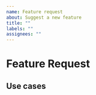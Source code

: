 ```yaml
---
name: Feature request
about: Suggest a new feature
title: ""
labels: ""
assignees: ""
---
```


# Feature Request

<!-- Summary of the feature -->

## Use cases

<!-- What do you want this for and why would it be useful to add -->
